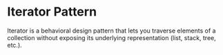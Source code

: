 # Iterator Pattern

Iterator is a behavioral design pattern that lets you traverse elements of a collection without exposing its underlying representation (list, stack, tree, etc.).


